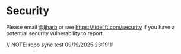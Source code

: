 # Security

Please email [@ljharb](https://github.com/ljharb) or see https://tidelift.com/security if you have a potential security vulnerability to report.

// NOTE: repo sync test 09/19/2025 23:19:11
